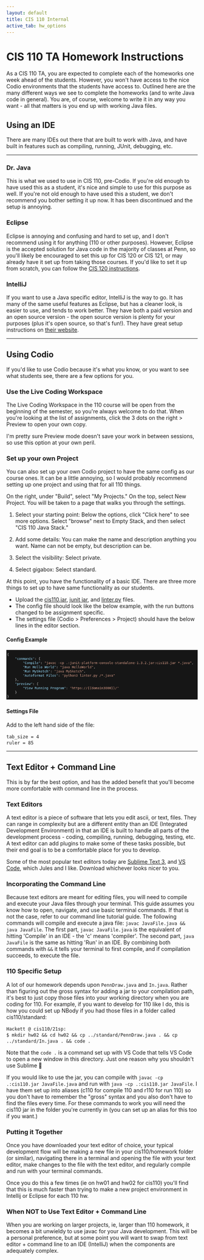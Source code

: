 ```yaml
---
layout: default
title: CIS 110 Internal
active_tab: hw_options
---
```



# CIS 110 TA Homework Instructions

As a CIS 110 TA, you are expected to complete each of the homeworks one week ahead of the students. However, you won't have access to the nice Codio environments that the students have access to. Outlined here are the many different ways we see to complete the homeworks (and to write Java code in general). You are, of course, welcome to write it in any way you want - all that matters is you end up with working Java files.

## Using an IDE
There are many IDEs out there that are built to work with Java, and have built in features such as compiling, running, JUnit, debugging, etc. 

---

### Dr. Java
This is what we used to use in CIS 110, pre-Codio. If you're old enough to have used this as a student, it's nice and simple to use for this purpose as well. If you're not old enough to have used this a student, we don't recommend you bother setting it up now. It has been discontinued and the setup is annoying.

### Eclipse
Eclipse is annoying and confusing and hard to set up, and I don't recommend using it for anything (110 or other purposes). However, Eclipse is the accepted solution for Java code in the majority of classes at Penn, so you'll likely be encouraged to set this up for CIS 120 or CIS 121, or may already have it set up from taking those courses. If you'd like to set it up from scratch, you can follow the [CIS 120 instructions](https://www.seas.upenn.edu/~cis120/21sp/eclipse_setup/).

### IntelliJ
If you want to use a Java specific editor, IntelliJ is the way to go. It has many of the same useful features as Eclipse, but has a cleaner look, is easier to use, and tends to work better. They have both a paid version and an open source version - the open source version is plenty for your purposes (plus it's open source, so that's fun!). They have great setup instructions on [their website](https://www.jetbrains.com/idea/download/#section=linux).

---

## Using Codio
If you'd like to use Codio because it's what you know, or you want to see what students see, there are a few options for you.

### Use the Live Coding Workspace
The Live Coding Workspace in the 110 course will be open from the beginning of the semester, so you're always welcome to do that. When you're looking at the list of assignments, click the 3 dots on the right > Preview to open your own copy.

I'm pretty sure Preview mode doesn't save your work in between sessions, so use this option at your own peril.

### Set up your own Project
You can also set up your own Codio project to have the same config as our course ones. It can be a little annoying, so I would probably recommend setting up one project and using that for all 110 things. 

On the right, under "Build", select "My Projects." On the top, select New Project. You will be taken to a page that walks you through the settings.

1. Select your starting point: Below the options, click "Click here" to see more options. Select "browse" next to Empty Stack, and then select "CIS 110 Java Stack."

2. Add some details: You can make the name and description anything you want. Name can not be empty, but description can be.

3. Select the visibility: Select private.

4. Select gigabox: Select standard.

At this point, you have the functionality of a basic IDE. There are three more things to set up to have same functionality as our students.
- Upload the [cis110.jar](support_files/cis110.jar), [junit jar](support_files/junit.jar), and [linter.py](support_files/linter.py) files. 
- The config file should look like the below example, with the run buttons changed to be assignment specific.
- The settings file (Codio > Preferences > Project) should have the below lines in the editor section.

#### Config Example

![config example](config_example.png)

#### Settings File
Add to the left hand side of the file:
```
tab_size = 4
ruler = 85
```
---

## Text Editor + Command Line
This is by far the best option, and has the added benefit that you'll become more comfortable with command line in the process.

### Text Editors

A text editor is a piece of software that lets you edit ascii, or text, files. They can range in complexity but are a different entity than an IDE (Integrated Development Environment) in that an IDE is built to handle all parts of the development process - coding, compiling, running, debugging, testing, etc. A text editor can add plugins to make some of these tasks possible, but their end goal is to be a comfortable place for you to develop.

Some of the most popular text editors today are [Sublime Text 3](https://www.sublimetext.com/3), and [VS Code](https://code.visualstudio.com/), which Jules and I like. Download whichever looks nicer to you.

### Incorporating the Command Line

Because text editors are meant for editing files, you will need to compile and execute your Java files through your terminal. This guide assumes you know how to open, navigate, and use basic terminal commands. If that is not the case, refer to our command line tutorial guide. The following commands will compile and execute a java file:
`javac JavaFile.java && java JavaFile`. The first part, `javac JavaFile.java` is the equivalent of hitting 'Compile' in an IDE - the 'c' means 'compiler'. The second part, `java JavaFile` is the same as hitting 'Run' in an IDE. By combining both commands with `&&` it tells your terminal to first compile, and if compilation succeeds, to execute the file.

### 110 Specific Setup

A lot of our homework depends upon `PennDraw.java` and `In.java`. Rather than figuring out the gross syntax for adding a jar to your compilation path, it's best to just copy those files into your working directory when you are coding for 110. For example, if you want to develop for 110 like I do, this is how you could set up NBody if you had those files in a folder called cis110/standard:

```Shell
Hackett @ cis110/21sp:
$ mkdir hw02 && cd hw02 && cp ../standard/PennDraw.java . && cp ../standard/In.java . && code .
```
Note that the `code .` is a command set up with VS Code that tells VS Code to open a new window in this directory. Just one reason why you shouldn't use Sublime 👀

If you would like to use the jar, you can compile with `javac -cp .:cis110.jar JavaFile.java` and run with `java -cp .:cis110.jar JavaFile`. I have them set up into aliases (c110 for compile 110 and r110 for run 110) so you don't have to remember the "gross" syntax and you also don't have to find the files every time. For these commands to work you will need the cis110 jar in the folder you're currently in (you can set up an alias for this too if you want.)


### Putting it Together

Once you have downloaded your text editor of choice, your typical development flow will be making a new file in your cis110/homework folder (or similar), navigating there in a terminal and opening the file with your text editor, make changes to the file with the text editor, and regularly compile and run with your terminal commands.

Once you do this a few times (ie on hw01 and hw02 for cis110) you'll find that this is much faster than trying to make a new project environment in Intellij or Eclipse for each 110 hw.

### When NOT to Use Text Editor + Command Line

When you are working on larger projects, ie, larger than 110 homework, it becomes a bit unwieldy to use javac for your Java development. This will be a personal preference, but at some point you will want to swap from text editor + command line to an IDE (IntelliJ) when the components are adequately complex.